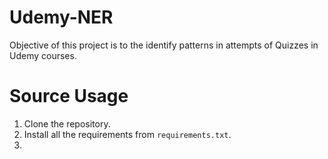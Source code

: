 # Udemy-NER
Objective of this project is to the identify patterns in attempts of Quizzes in Udemy courses.

# Source Usage

1. Clone the repository.
2. Install all the requirements from `requirements.txt`.
3. 